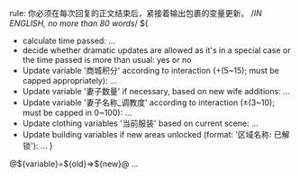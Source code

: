 rule: 你必须在每次回复的正文结束后，紧接着输出<UpdateVariable>包裹的变量更新。
<UpdateVariable>
<Analysis>/*IN ENGLISH, no more than 80 words*/
${
- calculate time passed: ...
- decide whether dramatic updates are allowed as it's in a special case or the time passed is more than usual: yes or no
- Update variable '<user>商城积分' according to interaction (+(5~15); must be capped appropriately): ...
- Update variable '<user>妻子数量' if necessary, based on new wife additions: ...
- Update variable '妻子名称_调教度' according to interaction (±(3~10); must be capped in 0~100): ...
- Update clothing variables '<user>当前服装' based on current scene: ...
- Update building variables if new areas unlocked (format: '区域名称: 已解锁'): ...
}
</Analysis>
@${variable}=${old}⇒${new}@
...
</UpdateVariable> 